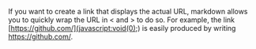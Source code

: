 If you want to create a link that displays the actual URL, markdown allows you to quickly wrap the URL in < and > to do so. For example, the link [https://github.com/](javascript:void(0);) is easily produced by writing <https://github.com/>.